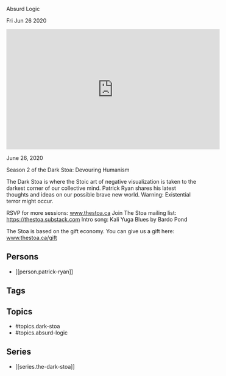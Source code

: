 

 Absurd Logic

Fri Jun 26 2020

<iframe width="560" height="315" src="https://www.youtube.com/embed/SAbqOuC1T74" title="The Dark Stoa: Absurd Logic w/ Patrick Ryan" frameborder="0" allow="accelerometer; autoplay; clipboard-write; encrypted-media; gyroscope; picture-in-picture" allowfullscreen ></iframe>

June 26, 2020

Season 2 of the Dark Stoa: Devouring Humanism

The Dark Stoa is where the Stoic art of negative visualization is taken to the darkest corner of our collective mind. Patrick Ryan shares his latest thoughts and ideas on our possible brave new world. Warning: Existential terror might occur.

RSVP for more sessions: www.thestoa.ca
Join The Stoa mailing list: https://thestoa.substack.com
Intro song: Kali Yuga Blues by Bardo Pond

The Stoa is based on the gift economy. You can give us a gift here: www.thestoa.ca/gift

## Persons

- [[person.patrick-ryan]]

## Tags



## Topics

- #topics.dark-stoa
- #topics.absurd-logic

## Series

- [[series.the-dark-stoa]]

